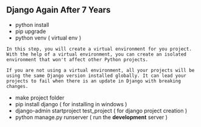 ## Django Again After 7 Years

- python install
- pip upgrade
- python venv ( virtual env )
```
In this step, you will create a virtual environment for you project. With the help of a virtual environment, you can create an isolated environment that won't affect other Python projects.

If you are not using a virtual environment, all your projects will be using the same Django version installed globally. It can lead your projects to fail when there is an update in Django with breaking changes.
```
 - make project folder
 - pip install django ( for installing in windows )
 - django-admin startproject test_project ( for django project creation )
 - python manage.py runserver ( run the **development** server )